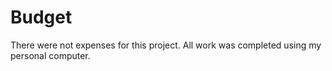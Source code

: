 # Budget

There were not expenses for this project. All work was completed using my personal computer.